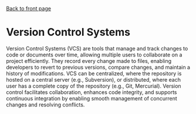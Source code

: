 [Back to front page](../readme.md)

# Version Control Systems

Version Control Systems (VCS) are tools that manage and track changes to code or documents over time, allowing multiple users to collaborate on a project efficiently. They record every change made to files, enabling developers to revert to previous versions, compare changes, and maintain a history of modifications. VCS can be centralized, where the repository is hosted on a central server (e.g., Subversion), or distributed, where each user has a complete copy of the repository (e.g., Git, Mercurial). Version control facilitates collaboration, enhances code integrity, and supports continuous integration by enabling smooth management of concurrent changes and resolving conflicts.
